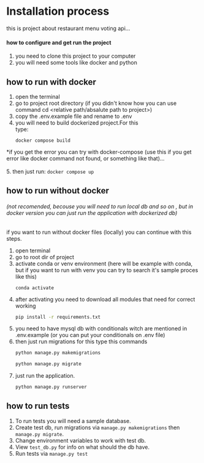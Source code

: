 # Installation process

this is project about restaurant menu voting api...

#### how to configure and get run the project
1. you need to clone this project to your computer
2. you will need some tools like docker and python

## how to run with docker
1. open the terminal
2. go to project root directory (if you didn't know how you can use command cd <relative path/absalute path to project>)
3. copy the .env.example file and rename to .env 
4. you will need to build dockerized project.For this<br/>
type:
    ```
    docker compose build
    ```
*if you get the error you can try with docker-compose (use this if you get error like docker command not found, or something like that)... <br/>
<br/>
5.  then just run:
    ```
    docker compose up
    ```

## how to run without docker
###### (not recomended, becouse you will need to run local db  and so on , but in docker version you can just run the application with dockerized db)
if you want to run without docker files (locally) you can continue with this steps.<br/>
1. open terminal 
2. go to root dir of project
3. activate conda or venv environment (here will be example with conda, but if you want to run with venv you can try to search it's sample proces like this)
    ```
    conda activate
    ```
4. after activating you need to download all modules that need for correct working
    ```cmd
    pip install -r requirements.txt
    ```
5. you need to have mysql db with conditionals witch are mentioned in .env.example (or you can put your conditionals on .env file)
6. then just run migrations for this type this commands
    ```cmd
    python manage.py makemigrations
    ```
    ```cmd
    python manage.py migrate
    ```
7. just run the application.
    ```cmd
    python manage.py runserver
    ```
   
## how to run tests

1. To run tests you will need a sample database.
2. Create test db, run migrations via `manage.py makemigrations` then `manage.py migrate`.
3. Change environment variables to work with test db.
4. View `test_db.py` for info on what should the db have.
5. Run tests via `manage.py test`
